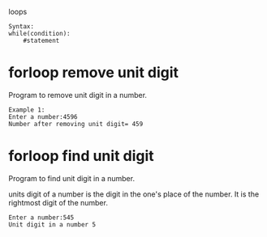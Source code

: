 loops

    Syntax:
    while(condition):
        #statement

# forloop remove unit digit
Program to remove unit digit in a number.

    Example 1:
    Enter a number:4596 
    Number after removing unit digit= 459

# forloop find unit digit
Program to find unit digit in a number.

units digit of a number is the digit in the one's place of the number. It is the rightmost digit of the number.

    Enter a number:545
    Unit digit in a number 5
    




